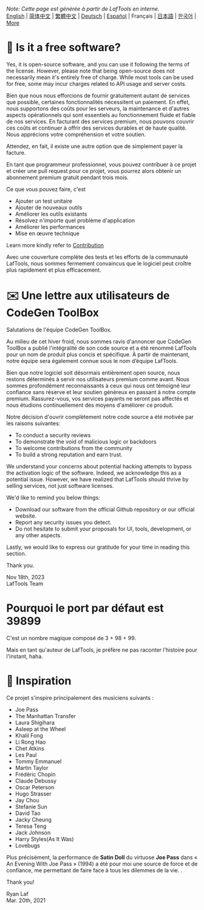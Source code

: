 <i>Note: Cette page est générée à partir de LafTools en interne.</i> <br/> [English](/docs/en_US)  |  [简体中文](/docs/zh_CN)  |  [繁體中文](/docs/zh_HK)  |  [Deutsch](/docs/de)  |  [Español](/docs/es)  |  Français  |  [日本語](/docs/ja)  |  [한국어](/docs/ko) | [More](/docs/) <br/>

# 🙋 Is it a free software?

Yes, it is open-source software, and you can use it following the terms of the license. However, please note that being open-source does not necessarily mean it's entirely free of charge. While most tools can be used for free, some may incur charges related to API usage and server costs.

Bien que nous nous efforcions de fournir gratuitement autant de services que possible, certaines fonctionnalités nécessitent un paiement. En effet, nous supportons des coûts pour les serveurs, la maintenance et d'autres aspects opérationnels qui sont essentiels au fonctionnement fluide et fiable de nos services. En facturant des services premium, nous pouvons couvrir ces coûts et continuer à offrir des services durables et de haute qualité. Nous apprécions votre compréhension et votre soutien.

Attendez, en fait, il existe une autre option que de simplement payer la facture.

En tant que programmeur professionnel, vous pouvez contribuer à ce projet et créer une pull request pour ce projet, vous pourrez alors obtenir un abonnement premium gratuit pendant trois mois.

Ce que vous pouvez faire, c'est

- Ajouter un test unitaire
- Ajouter de nouveaux outils
- Améliorer les outils existants
- Résolvez n'importe quel problème d'application
- Améliorer les performances
- Mise en œuvre technique

Learn more kindly refer to [Contribution](CONTRIBUTION.md)

Avec une couverture complète des tests et les efforts de la communauté LafTools, nous sommes fermement convaincus que le logiciel peut croître plus rapidement et plus efficacement.

# ✉️ Une lettre aux utilisateurs de CodeGen ToolBox

Salutations de l'équipe CodeGen ToolBox.

Au milieu de cet hiver froid, nous sommes ravis d'annoncer que CodeGen ToolBox a publié l'intégralité de son code source et a été renommé LafTools pour un nom de produit plus concis et spécifique. À partir de maintenant, notre équipe sera également connue sous le nom d’équipe LafTools.

Bien que notre logiciel soit désormais entièrement open source, nous restons déterminés à servir nos utilisateurs premium comme avant. Nous sommes profondément reconnaissants à ceux qui nous ont témoigné leur confiance sans réserve et leur soutien généreux en passant à notre compte premium. Rassurez-vous, vos services payants ne seront pas affectés et nous étudions continuellement des moyens d'améliorer ce produit.

Notre décision d'ouvrir complètement notre code source a été motivée par les raisons suivantes:

- To conduct a security reviews
- To demonstrate the void of malicious logic or backdoors
- To welcome contributions from the community
- To build a strong reputation and earn trust.

We understand your concerns about potential hacking attempts to bypass the activation logic of the software. Indeed, we acknowledge this as a potential issue. However, we have realized that LafTools should thrive by selling services, not just software licenses.

We'd like to remind you below things:

- Download our software from the official Github repository or our official website.
- Report any security issues you detect.
- Do not hesitate to submit your proposals for UI, tools, development, or any other aspects.

Lastly, we would like to express our gratitude for your time in reading this section.

Thank you.

Nov 18th, 2023  
LafTools Team

# Pourquoi le port par défaut est 39899

C'est un nombre magique composé de 3 + 98 + 99.

Mais en tant qu'auteur de LafTools, je préfère ne pas raconter l'histoire pour l'instant, haha.

# 🎷 Inspiration

Ce projet s'inspire principalement des musiciens suivants :

- Joe Pass
- The Manhattan Transfer
- Laura Shigihara
- Asleep at the Wheel
- Khalil Fong
- Li Rong Hao
- Chet Atkins
- Les Paul
- Tommy Emmanuel
- Martin Taylor
- Frédéric Chopin
- Claude Debussy
- Oscar Peterson
- Hugo Strasser
- Jay Chou
- Stefanie Sun
- David Tao
- Jacky Cheung
- Teresa Teng
- Jack Johnson
- Harry Styles(As It Was)
- Lovebugs

Plus précisément, la performance de **Satin Doll** du virtuose **Joe Pass** dans « An Evening With Joe Pass » (1994) a été pour moi une source de force et de confiance, me permettant de faire face à tous les dilemmes de la vie. .

Thank you!

Ryan Laf  
Mar. 20th, 2021
